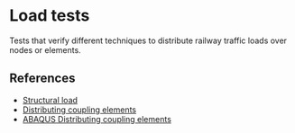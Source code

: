 # Load tests
Tests that verify different techniques to distribute railway traffic loads over nodes or elements.

## References

- [Structural load](https://en.wikipedia.org/wiki/Structural_load)
- [Distributing coupling elements](https://web.mit.edu/calculix_v2.7/CalculiX/ccx_2.7/doc/ccx/node189.html)
- [ABAQUS Distributing coupling elements](https://classes.engineering.wustl.edu/2009/spring/mase5513/abaqus/docs/v6.6/books/stm/default.htm?startat=ch03s09ath99.html)
